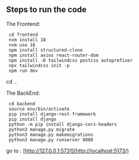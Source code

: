 ## Steps to run the code 

The Frontend:
```
 cd frontend
 nvm install 18
 nvm use 18
 npm install structured-clone
 npm install axios react-router-dom
 npm install -D tailwindcss postcss autoprefixer
 npx tailwindcss init -p
 npm run dev
```
cd ..

The BackEnd:
```
 cd backend
 source env/bin/activate
 pip install django-rest-framework
 pip install django
 python -m pip install django-cors-headers
 python3 manage.py migrate
 python3 manage.py makemigrations
 python3 manage.py runserver 8080

```
go to : [http://127.0.0.1:5731](http://localhost:5173/)

